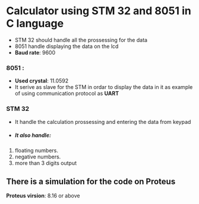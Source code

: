 # Calculator using STM 32 and 8051 in C language 

- STM 32 should handle all the prossessing for the data 
- 8051 handle displaying the data on the lcd
- **Baud rate**: 9600

### 8051 :
- **Used crystal**: 11.0592
- It serive as slave for the STM in ordar to display the data in it as example of using communication protocol as **UART**

### STM 32

- It handle the calculation prossessing and entering the data from keypad 
-  ##### It also handle:
1. floating numbers.
2. negative numbers.
3. more than 3 digits output 

## There is a simulation for the code on Proteus 
**Proteus virsion**: 8.16 or above  

